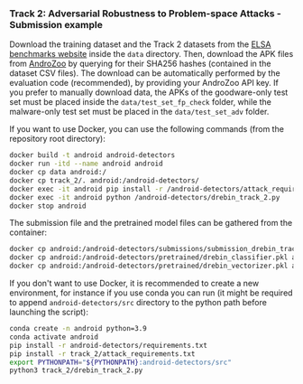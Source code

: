 ### Track 2: Adversarial Robustness to Problem-space Attacks - Submission example

Download the training dataset and the Track 2 datasets from the [ELSA benchmarks website](https://benchmarks.elsa-ai.eu/?ch=6&com=downloads) inside the `data` directory.
Then, download the APK files from [AndroZoo](https://androzoo.uni.lu/) by querying for their SHA256 hashes (contained in the dataset CSV files).
The download can be automatically performed by the evaluation code (recommended), by providing your AndroZoo API key. 
If you prefer to manually download data, the APKs of the goodware-only test set must be placed inside the `data/test_set_fp_check` folder, while the malware-only test set must be placed in the `data/test_set_adv` folder.

If you want to use Docker, you can use the following commands (from the repository root directory):
```bash
docker build -t android android-detectors
docker run -itd --name android android
docker cp data android:/
docker cp track_2/. android:/android-detectors/
docker exec -it android pip install -r /android-detectors/attack_requirements.txt
docker exec -it android python /android-detectors/drebin_track_2.py
docker stop android
```
The submission file and the pretrained model files can be gathered from the container:
```bash
docker cp android:/android-detectors/submissions/submission_drebin_track_2.json track_2/submissions/
docker cp android:/android-detectors/pretrained/drebin_classifier.pkl android-detectors/pretrained/
docker cp android:/android-detectors/pretrained/drebin_vectorizer.pkl android-detectors/pretrained/
```

If you don't want to use Docker, it is recommended to create a new environment, for instance if you use conda you can run (it might be required to append `android-detectors/src` directory to the python path before launching the script):
```bash
conda create -n android python=3.9
conda activate android
pip install -r android-detectors/requirements.txt
pip install -r track_2/attack_requirements.txt
export PYTHONPATH="${PYTHONPATH}:android-detectors/src"
python3 track_2/drebin_track_2.py
```